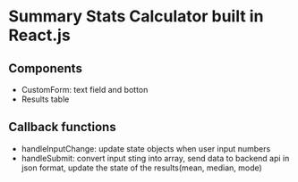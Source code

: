 # Summary Stats Calculator built in React.js

## Components
* CustomForm: text field and botton
* Results table

## Callback functions
* handleInputChange: update state objects when user input numbers
* handleSubmit: convert input sting into array, send data to backend api in json format, update the state of the results(mean, median, mode)



